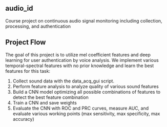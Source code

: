 ## audio_id
Course project on continuous audio signal monitoring including collection, processing, and authentication

## Project Flow

The goal of this project is to utilize mel coefficient features and deep learning for user authentication by voice analysis.
We implement various temporal-spectral features with no prior knowledge and learn the best features for this task:

1) Collect sound data with the data_acq_gui script.
2) Perform feature analysis to analyze quality of various sound features
3) Build a CNN model optimizing all possible combinations of features to detect the best feature combination 
4) Train a CNN and save weights
5) Evaluate the CNN with ROC and PRC curves, measure AUC, and evaluate various working points (max sensitivity, max specificity, max accuracy)
